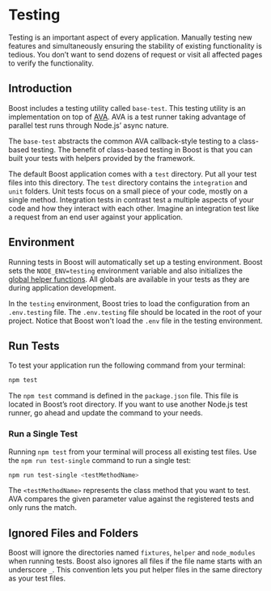 # Testing
Testing is an important aspect of every application. Manually testing new features and simultaneously ensuring the stability of existing functionality is tedious. You don’t want to send dozens of request or visit all affected pages to verify the functionality.


## Introduction
Boost includes a testing utility called `base-test`. This testing utility is an implementation on top of [AVA](https://github.com/avajs/ava). AVA is a test runner taking advantage of parallel test runs through Node.js’ async nature.

The `base-test` abstracts the common AVA callback-style testing to a class-based testing. The benefit of class-based testing in Boost is that you can built your tests with helpers provided by the framework.

The default Boost application comes with a `test` directory. Put all your test files into this directory. The `test` directory contains the `integration` and `unit` folders. Unit tests focus on a small piece of your code, mostly on a single method. Integration tests in contrast test a multiple aspects of your code and how they interact with each other. Imagine an integration test like a request from an end user against your application.


## Environment
Running tests in Boost will automatically set up a testing environment. Boost sets the `NODE_ENV=testing` environment variable and also initializes the [global helper functions](/docs/{{version}}/globals). All globals are available in your tests as they are during application development.

In the `testing` environment, Boost tries to load the configuration from an `.env.testing` file. The `.env.testing` file should be located in the root of your project. Notice that Boost won't load the `.env` file in the testing environment.


## Run Tests
To test your application run the following command from your terminal:

```bash
npm test
```

The `npm test` command is defined in the `package.json` file. This file is located in Boost’s root directory. If you want to use another Node.js test runner, go ahead and update the command to your needs.


### Run a Single Test
Running `npm test` from your terminal will process all existing test files. Use the `npm run test-single` command to run a single test:

```bash
npm run test-single <testMethodName>
```

The `<testMethodName>` represents the class method that you want to test. AVA compares the given parameter value against the registered tests and only runs the match.


## Ignored Files and Folders
Boost will ignore the directories named `fixtures`, `helper` and `node_modules` when running tests. Boost also ignores all files if the file name starts with an underscore `_`. This convention lets you put helper files in the same directory as your test files.
